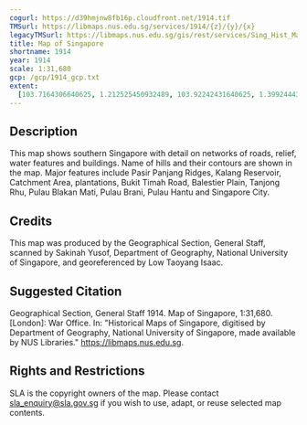 ```yaml
---
cogurl: https://d39hmjnw8fb16p.cloudfront.net/1914.tif
TMSurl: https://libmaps.nus.edu.sg/services/1914/{z}/{y}/{x}
legacyTMSurl: https://libmaps.nus.edu.sg/gis/rest/services/Sing_Hist_Maps/1914/MapServer/tile/{z}/{y}/{x}
title: Map of Singapore
shortname: 1914
year: 1914
scale: 1:31,680
gcp: /gcp/1914_gcp.txt
extent:
  [103.7164306640625, 1.212525450932489, 103.92242431640625, 1.3992444379128557]
---
```


## Description

This map shows southern Singapore with detail on networks of roads, relief, water features and buildings. Name of hills and their contours are shown in the map. Major features include Pasir Panjang Ridges, Kalang Reservoir, Catchment Area, plantations, Bukit Timah Road, Balestier Plain, Tanjong Rhu, Pulau Blakan Mati, Pulau Brani, Pulau Hantu and Singapore City.

## Credits

This map was produced by the Geographical Section, General Staff, scanned by Sakinah Yusof, Department of Geography, National University of Singapore, and georeferenced by Low Taoyang Isaac.

## Suggested Citation

Geographical Section, General Staff 1914. Map of Singapore, 1:31,680. [London]: War Office. In: "Historical Maps of Singapore, digitised by Department of Geography, National University of Singapore, made available by NUS Libraries." https://libmaps.nus.edu.sg.

## Rights and Restrictions

SLA is the copyright owners of the map. Please contact sla_enquiry@sla.gov.sg if you wish to use, adapt, or reuse selected map contents.

